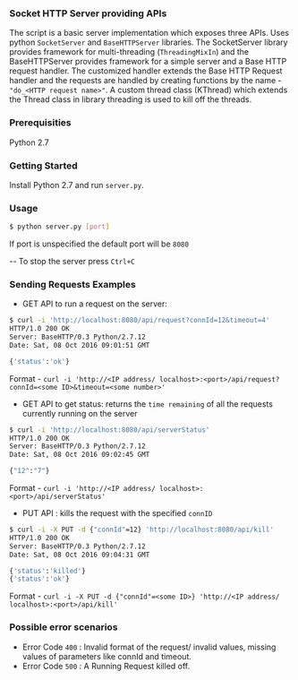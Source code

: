 
### Socket HTTP Server providing APIs

The script is a basic server implementation which exposes three APIs. Uses python `SocketServer` and `BaseHTTPServer` libraries.
The SocketServer library provides framework for multi-threading (`ThreadingMixIn`) and the BaseHTTPServer provides framework for a simple server
and a Base HTTP request handler. The customized handler extends the Base HTTP Request handler and the requests are handled by creating functions by the name - `"do_<HTTP request name>"`.
A custom thread class (KThread) which extends the Thread class in library threading is used to kill off the threads.

### Prerequisities

Python 2.7

### Getting Started

Install Python 2.7 and run `server.py`.

### Usage

```sh
$ python server.py [port]
```

If port is unspecified the default port will be `8080`

-- To stop the server press `Ctrl+C`
### Sending Requests Examples

- GET API to run a request on the server:

```sh
$ curl -i 'http://localhost:8080/api/request?connId=12&timeout=4'
HTTP/1.0 200 OK
Server: BaseHTTP/0.3 Python/2.7.12
Date: Sat, 08 Oct 2016 09:01:51 GMT

{'status':'ok'}
```
Format - `curl -i 'http://<IP address/ localhost>:<port>/api/request?connId=<some ID>&timeout=<some number>'`

- GET API to get status: returns the `time remaining` of all the requests currently running on the server

```sh
$ curl -i 'http://localhost:8080/api/serverStatus'
HTTP/1.0 200 OK
Server: BaseHTTP/0.3 Python/2.7.12
Date: Sat, 08 Oct 2016 09:02:45 GMT

{"12":"7"}
```
Format - `curl -i 'http://<IP address/ localhost>:<port>/api/serverStatus'`

- PUT API : kills the request with the specified `connID`

```sh
$ curl -i -X PUT -d {"connId"=12} 'http://localhost:8080/api/kill'
HTTP/1.0 200 OK
Server: BaseHTTP/0.3 Python/2.7.12
Date: Sat, 08 Oct 2016 09:04:31 GMT

{'status':'killed'}
{'status':'ok'}
```
Format - `curl -i -X PUT -d {"connId"=<some ID>} 'http://<IP address/ localhost>:<port>/api/kill'`

### Possible error scenarios 

- Error Code `400` : Invalid format of the request/ invalid values, missing values of parameters like connId and timeout.
- Error Code `500` : A Running Request killed off.



